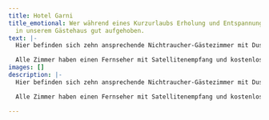 ```yaml
---
title: Hotel Garni
title_emotional: Wer während eines Kurzurlaubs Erholung und Entspannung sucht, ist
  in unserem Gästehaus gut aufgehoben.
text: |-
  Hier befinden sich zehn ansprechende Nichtraucher-Gästezimmer mit Dusche/WC und variablen Doppel- oder Einzelbetten. Fünf der Zimmer verfügen außerdem über eine kleine Kochnische mit Kühlschrank. Zwei der Doppelzimmer haben eine Verbindungstür und können als Familienzimmer genutzt werden.

  Alle Zimmer haben einen Fernseher mit Satellitenempfang und kostenloses Internet via W-Lan. Die Zimmer im unteren Geschoss haben zudem eine kleine Terasse. Auf Wunsch stellen wir ein Kinderreisebett zur Verfügung. Nebenan im Gasthaus zum Lamm können Sie in aller Ruhe frühstücken. Radfahrer sind uns willkommen und können ihre Räder in einem Abstellraum sicher unterstellen. Aber auch Parkplätze sind vorhanden. Anders als in den Ferienwohnungen sind im Gästehaus keine Haustiere erlaubt.
images: []
description: |-
  Hier befinden sich zehn ansprechende Nichtraucher-Gästezimmer mit Dusche/WC und variablen Doppel- oder Einzelboxspringbetten. Sieben der Zimmer verfügen außerdem über eine kleine Kochnische mit Kühlschrank. Zwei der Doppelzimmer haben eine Verbindungstür und können als Familienzimmer genutzt werden.

  Alle Zimmer haben einen Fernseher mit Satellitenempfang und kostenloses Internet via W-Lan. Die Zimmer im unteren Geschoss haben zudem eine kleine Terasse. Auf Wunsch stellen wir ein Kinderreisebett zur Verfügung. Nebenan im Gasthaus zum Lamm können Sie in aller Ruhe frühstücken. Radfahrer sind uns willkommen und können ihre Räder in einem Abstellraum sicher unterstellen. Aber auch Parkplätze sind vorhanden. Anders als in den Ferienwohnungen sind im Gästehaus keine Haustiere erlaubt.

---
```

